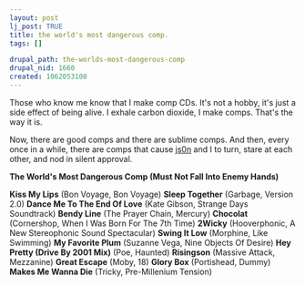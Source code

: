```yaml
--- 
layout: post
lj_post: TRUE
title: the world's most dangerous comp.
tags: []

drupal_path: the-worlds-most-dangerous-comp
drupal_nid: 1660
created: 1062053100
---
```

Those who know me know that I make comp CDs. It's not a hobby, it's just a side effect of being alive. I exhale carbon dioxide, I make comps. That's the way it is.

Now, there are good comps and there are sublime comps. And then, every once in a while, there are comps that cause <a href="http://js0n.livejournal.com">js0n</a> and I to turn, stare at each other, and nod in silent approval.

<lj-cut text="Tremble in awe, all ye who would listen.">

<b>The World's Most Dangerous Comp
(Must Not Fall Into Enemy Hands)</b>

<b>Kiss My Lips</b> (Bon Voyage, Bon Voyage)
<b>Sleep Together</b> (Garbage, Version 2.0)
<b>Dance Me To The End Of Love</b> (Kate Gibson, Strange Days Soundtrack)
<b>Bendy Line</b> (The Prayer Chain, Mercury)
<b>Chocolat</b> (Cornershop, When I Was Born For The 7th Time)
<b>2Wicky</b> (Hooverphonic, A New Stereophonic Sound Spectacular)
<b>Swing It Low</b> (Morphine, Like Swimming)
<b>My Favorite Plum</b> (Suzanne Vega, Nine Objects Of Desire)
<b>Hey Pretty (Drive By 2001 Mix)</b> (Poe, Haunted)
<b>Risingson</b> (Massive Attack, Mezzanine)
<b>Great Escape</b> (Moby, 18)
<b>Glory Box</b> (Portishead, Dummy)
<b>Makes Me Wanna Die</b> (Tricky, Pre-Millenium Tension)
